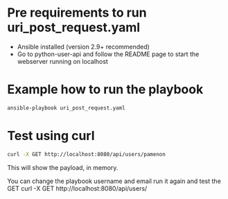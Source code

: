 # Pre requirements to run uri_post_request.yaml

- Ansible installed (version 2.9+ recommended)
- Go to python-user-api and follow the README page to start the webserver running on localhost

# Example how to run the playbook
```bash 
ansible-playbook uri_post_request.yaml
```

# Test using curl 
```bash
curl -X GET http://localhost:8080/api/users/pamenon
```

This will show the payload, in memory.

You can change the playbook username and email run it again and test the GET
curl -X GET http://localhost:8080/api/users/<username> 

